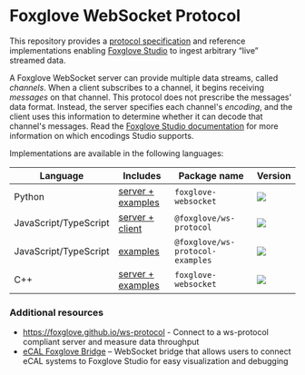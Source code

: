 # Foxglove WebSocket Protocol

This repository provides a [protocol specification](docs/spec.md) and reference implementations enabling [Foxglove Studio](https://github.com/foxglove/studio) to ingest arbitrary “live” streamed data.

A Foxglove WebSocket server can provide multiple data streams, called _channels_. When a client subscribes to a channel, it begins receiving _messages_ on that channel. This protocol does not prescribe the messages' data format. Instead, the server specifies each channel's _encoding_, and the client uses this information to determine whether it can decode that channel's messages. Read the [Foxglove Studio documentation](https://foxglove.dev/docs/studio/connection/custom#live-connection) for more information on which encodings Studio supports.

Implementations are available in the following languages:

| Language              | Includes                                    | Package name                     | Version                                                                                                                      |
| --------------------- | ------------------------------------------- | -------------------------------- | ---------------------------------------------------------------------------------------------------------------------------- |
| Python                | [server + examples](python)                 | `foxglove-websocket`             | [![](https://shields.io/pypi/v/foxglove-websocket)](https://pypi.org/project/foxglove-websocket/)                            |
| JavaScript/TypeScript | [server + client](typescript/ws-protocol)   | `@foxglove/ws-protocol`          | [![](https://shields.io/npm/v/@foxglove/ws-protocol)](https://www.npmjs.com/package/@foxglove/ws-protocol)                   |
| JavaScript/TypeScript | [examples](typescript/ws-protocol-examples) | `@foxglove/ws-protocol-examples` | [![](https://shields.io/npm/v/@foxglove/ws-protocol-examples)](https://www.npmjs.com/package/@foxglove/ws-protocol-examples) |
| C++                   | [server + examples](cpp)                    | `foxglove-websocket`             | [![](https://shields.io/conan/v/foxglove-websocket)](https://conan.io/center/foxglove-websocket)                             |

### Additional resources
- https://foxglove.github.io/ws-protocol - Connect to a ws-protocol compliant server and measure data throughput
- [eCAL Foxglove Bridge](https://github.com/eclipse-ecal/ecal-foxglove-bridge) – WebSocket bridge that allows users to connect eCAL systems to Foxglove Studio for easy visualization and debugging

